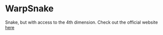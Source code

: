 # WarpSnake
Snake, but with access to the 4th dimension. Check out the official website [here](https://zimehra.github.io/WarpSnake/)

